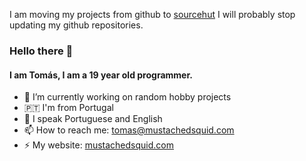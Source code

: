I am moving my projects from github to [sourcehut](https://sr.ht/~mustachedsquid/)
I will probably stop updating my github repositories.

### Hello there 👋
#### I am Tomás, I am a 19 year old programmer.

- 🔭 I’m currently working on random hobby projects
- :portugal: I'm from Portugal
- :page_with_curl: I speak Portuguese and English
- 📫 How to reach me: tomas@mustachedsquid.com 
- ⚡ My website: [mustachedsquid.com](https://www.mustachedsquid.com/) 
